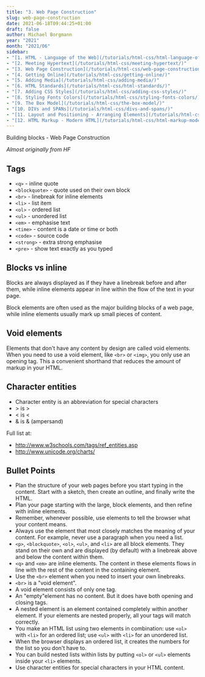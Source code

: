 ```yaml
---
title: "3. Web Page Construction"
slug: web-page-construction
date: 2021-06-18T09:44:25+01:00
draft: false
author: Michael Borgmann
year: "2021"
month: "2021/06"
sidebar:
- "[1. HTML - Language of the Web](/tutorials/html-css/html-language-of-the-web/)"
- "[2. Meeting Hypertext](/tutorials/html-css/meeting-hypertext/)"
- "[3. Web Page Construction](/tutorials/html-css/web-page-construction/)"
- "[4. Getting Online](/tutorials/html-css/getting-online/)"
- "[5. Adding Media](/tutorials/html-css/adding-media/)"
- "[6. HTML Standards](/tutorials/html-css/html-standards/)"
- "[7. Adding CSS Styles](/tutorials/html-css/adding-css-styles/)"
- "[8. Styling Fonts Colors](/tutorials/html-css/styling-fonts-colors/)"
- "[9. The Box Model](/tutorials/html-css/the-box-model/)"
- "[10. DIVs and SPANs](/tutorials/html-css/divs-and-spans/)"
- "[11. Layout and Positioning - Arranging Elements](/tutorials/html-css/layout-and-positioning-arranging-elements/)"
- "[12. HTML Markup - Modern HTML](/tutorials/html-css/html-markup-modern-html/)"
---
```


Building blocks - Web Page Construction

<!--more-->

*Almost originally from HF*

## Tags

* ``<q>`` - inline quote
* ``<blockquote>`` - quote used on their own block
* ``<br>`` - linebreak for inline elements
* ``<li>`` - list item
* ``<ol>`` - ordered list
* ``<ul>`` - unordered list
* ``<em>`` - emphasise text
* ``<time>`` - content is a date or time or both
* ``<code>`` - source code
* ``<strong>`` - extra strong emphasise
* ``<pre>`` - show text exactly as you typed

## Blocks vs inline

Blocks are always displayed as if they have a linebreak before and after them, while inline elements appear in line within the flow of the text in your page.

Block elements are often used as the major building blocks of a web page, while inline elements usually mark up small pieces of content.

## Void elements

Elements that don't have any content by design are called void elements. When you need to use a void element, like ``<br>`` or ``<img>``, you only use an opening tag. This a convenient shorthand that reduces the amount of markup in your HTML.

## Character entities

* Character entity is an abbreviation for special characters
* &gt; is >
* &lt; is <
* &amp; is & (ampersand)

Full list at:

* http://www.w3schools.com/tags/ref_entities.asp
* http://www.unicode.org/charts/

## Bullet Points

* Plan the structure of your web pages before you start typing in the content. Start with a sketch, then create an outline, and finally write the HTML.
* Plan your page starting with the large, block elements, and then refine with inline elements.
* Remember, whenever possible, use elements to tell the browser what your content means.
* Always use the element that most closely matches the meaning of your content. For example, never use a paragraph when you need a list.
* ``<p>``, ``<blockquote>``, ``<ol>``, ``<ul>``, and ``<li>`` are all block elements. They stand on their own and are displayed (by default) with a linebreak above and below the content within them.
* ``<q>`` and ``<em>`` are inline elements. The content in these elements flows in line with the rest of the content in the containing element.
* Use the ``<br>`` element when you need to insert your own linebreaks.
* ``<br>`` is a "void element".
* A void element consists of only one tag.
* An "empty"element has no content. But it does have both opening and closing tags.
* A nested element is an element contained completely within another element. If your elements are nested properly, all your tags will match correctly.
* You make an HTML list using two elements in combination: use ``<ol>`` with ``<li>`` for an ordered list; use ``<ul>`` with ``<li>`` for an unordered list.
* When the browser displays an ordered list, it creates the numbers for the list so you don't have to.
* You can build nested lists within lists by putting ``<ol>`` or ``<ul>`` elements inside your ``<li>`` elements.
* Use character entities for special characters in your HTML content.
